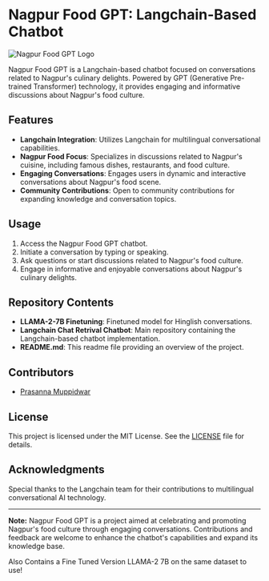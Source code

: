 # Nagpur Food GPT: Langchain-Based Chatbot

![Nagpur Food GPT Logo](https://raw.githubusercontent.com/prasanna-muppidwar/Nagpur-Food-GPT/main/logo.png)

Nagpur Food GPT is a Langchain-based chatbot focused on conversations related to Nagpur's culinary delights. Powered by GPT (Generative Pre-trained Transformer) technology, it provides engaging and informative discussions about Nagpur's food culture.

## Features

- **Langchain Integration**: Utilizes Langchain for multilingual conversational capabilities.
- **Nagpur Food Focus**: Specializes in discussions related to Nagpur's cuisine, including famous dishes, restaurants, and food culture.
- **Engaging Conversations**: Engages users in dynamic and interactive conversations about Nagpur's food scene.
- **Community Contributions**: Open to community contributions for expanding knowledge and conversation topics.

## Usage

1. Access the Nagpur Food GPT chatbot.
2. Initiate a conversation by typing or speaking.
3. Ask questions or start discussions related to Nagpur's food culture.
4. Engage in informative and enjoyable conversations about Nagpur's culinary delights.

## Repository Contents

- **LLAMA-2-7B Finetuning**: Finetuned model for Hinglish conversations.
- **Langchain Chat Retrival Chatbot**: Main repository containing the Langchain-based chatbot implementation.
- **README.md**: This readme file providing an overview of the project.

## Contributors

- [Prasanna Muppidwar](https://github.com/prasanna-muppidwar)

## License

This project is licensed under the MIT License. See the [LICENSE](LICENSE) file for details.

## Acknowledgments

Special thanks to the Langchain team for their contributions to multilingual conversational AI technology.

---

**Note:** Nagpur Food GPT is a project aimed at celebrating and promoting Nagpur's food culture through engaging conversations. Contributions and feedback are welcome to enhance the chatbot's capabilities and expand its knowledge base.

Also Contains a Fine Tuned Version LLAMA-2 7B on the same dataset to use!
